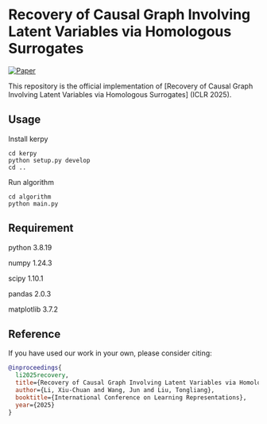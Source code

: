 # Recovery of Causal Graph Involving Latent Variables via Homologous Surrogates

[![Paper](https://img.shields.io/badge/paper-ICLR-green)]()

This repository is the official implementation of [Recovery of Causal Graph Involving Latent Variables via Homologous Surrogates] (ICLR 2025).

## Usage

Install kerpy

```(bash)
cd kerpy
python setup.py develop
cd ..
```
Run algorithm

```(bash)
cd algorithm
python main.py
```

## Requirement

python 3.8.19

numpy 1.24.3

scipy 1.10.1

pandas 2.0.3

matplotlib 3.7.2

## Reference
If you have used our work in your own, please consider citing:

```bibtex
@inproceedings{
  li2025recovery,
  title={Recovery of Causal Graph Involving Latent Variables via Homologous Surrogates},
  author={Li, Xiu-Chuan and Wang, Jun and Liu, Tongliang},
  booktitle={International Conference on Learning Representations},
  year={2025}
}
```
